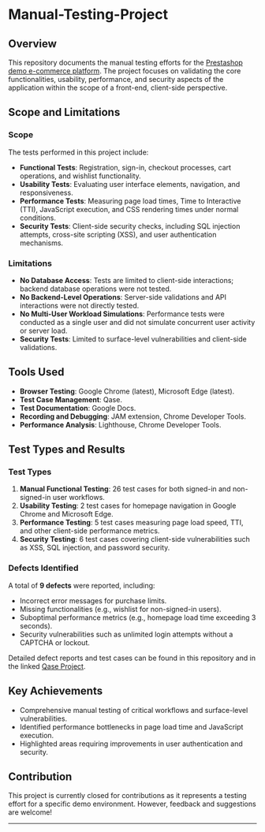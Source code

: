 # Manual-Testing-Project

## Overview

This repository documents the manual testing efforts for the [Prestashop demo e-commerce platform](https://demo.prestashop.com/#/en/front). The project focuses on validating the core functionalities, usability, performance, and security aspects of the application within the scope of a front-end, client-side perspective. 

## Scope and Limitations

### Scope
The tests performed in this project include:
- **Functional Tests**: Registration, sign-in, checkout processes, cart operations, and wishlist functionality.
- **Usability Tests**: Evaluating user interface elements, navigation, and responsiveness.
- **Performance Tests**: Measuring page load times, Time to Interactive (TTI), JavaScript execution, and CSS rendering times under normal conditions.
- **Security Tests**: Client-side security checks, including SQL injection attempts, cross-site scripting (XSS), and user authentication mechanisms.

### Limitations
- **No Database Access**: Tests are limited to client-side interactions; backend database operations were not tested.
- **No Backend-Level Operations**: Server-side validations and API interactions were not directly tested.
- **No Multi-User Workload Simulations**: Performance tests were conducted as a single user and did not simulate concurrent user activity or server load.
- **Security Tests**: Limited to surface-level vulnerabilities and client-side validations.

## Tools Used
- **Browser Testing**: Google Chrome (latest), Microsoft Edge (latest).
- **Test Case Management**: Qase.
- **Test Documentation**: Google Docs.
- **Recording and Debugging**: JAM extension, Chrome Developer Tools.
- **Performance Analysis**: Lighthouse, Chrome Developer Tools.

## Test Types and Results
### Test Types
1. **Manual Functional Testing**: 26 test cases for both signed-in and non-signed-in user workflows.
2. **Usability Testing**: 2 test cases for homepage navigation in Google Chrome and Microsoft Edge.
3. **Performance Testing**: 5 test cases measuring page load speed, TTI, and other client-side performance metrics.
4. **Security Testing**: 6 test cases covering client-side vulnerabilities such as XSS, SQL injection, and password security.

### Defects Identified
A total of **9 defects** were reported, including:
- Incorrect error messages for purchase limits.
- Missing functionalities (e.g., wishlist for non-signed-in users).
- Suboptimal performance metrics (e.g., homepage load time exceeding 3 seconds).
- Security vulnerabilities such as unlimited login attempts without a CAPTCHA or lockout.

Detailed defect reports and test cases can be found in this repository and in the linked [Qase Project](https://app.qase.io/defect/DEMO?status=%5B0%5D).

## Key Achievements
- Comprehensive manual testing of critical workflows and surface-level vulnerabilities.
- Identified performance bottlenecks in page load time and JavaScript execution.
- Highlighted areas requiring improvements in user authentication and security.

## Contribution
This project is currently closed for contributions as it represents a testing effort for a specific demo environment. However, feedback and suggestions are welcome!

---
